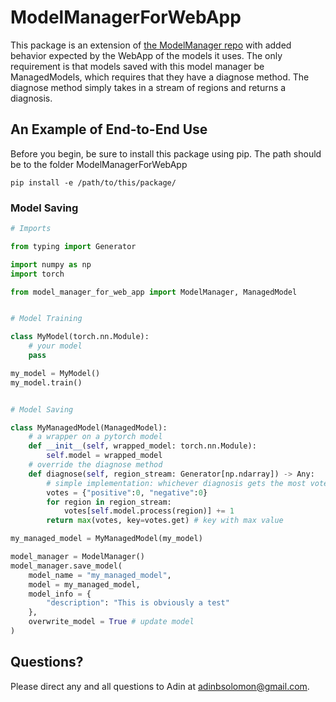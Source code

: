 # ModelManagerForWebApp

This package is an extension of [the ModelManager repo](https://github.com/Digital-Pathology/ModelManager) with added behavior expected by the WebApp of the models it uses. The only requirement is that models saved with this model manager be ManagedModels, which requires that they have a diagnose method. The diagnose method simply takes in a stream of regions and returns a diagnosis.

## An Example of End-to-End Use

Before you begin, be sure to install this package using pip. The path should be to the folder ModelManagerForWebApp

```
pip install -e /path/to/this/package/
```

### Model  Saving

```python
# Imports

from typing import Generator

import numpy as np
import torch

from model_manager_for_web_app import ModelManager, ManagedModel


# Model Training

class MyModel(torch.nn.Module):
    # your model
    pass

my_model = MyModel()
my_model.train()


# Model Saving

class MyManagedModel(ManagedModel):
    # a wrapper on a pytorch model
    def __init__(self, wrapped_model: torch.nn.Module):
        self.model = wrapped_model
    # override the diagnose method
    def diagnose(self, region_stream: Generator[np.ndarray]) -> Any:
        # simple implementation: whichever diagnosis gets the most votes wins
        votes = {"positive":0, "negative":0}
        for region in region_stream:
            votes[self.model.process(region)] += 1
        return max(votes, key=votes.get) # key with max value

my_managed_model = MyManagedModel(my_model)

model_manager = ModelManager()
model_manager.save_model(
    model_name = "my_managed_model",
    model = my_managed_model,
    model_info = {
        "description": "This is obviously a test"
    },
    overwrite_model = True # update model
)

```

## Questions?

Please direct any and all questions to Adin at adinbsolomon@gmail.com.